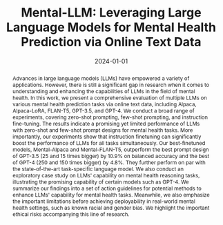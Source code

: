 ---
title: 'Mental-LLM: Leveraging Large Language Models for Mental Health Prediction via Online Text Data'
subtitle: ''
summary: ''
authors:
- Xuhai Xu
- Bingsheng Yao
- Yuanzhe Dong
- Saadia Gabriel
- Hong Yu
- James Hendler
- Marzyeh Ghassemi
- Anind K Dey
- admin
tags: []
categories: []
date: '2024-01-01'
lastmod: 2024-05-01T19:01:43-04:00
featured: false
draft: false

image:
  caption: ''
  focal_point: ''
  preview_only: false

projects: []
publishDate: '2024-05-01T23:01:43.257235Z'
publication_types:
- '2'
abstract: "Advances in large language models (LLMs) have empowered a variety of applications. However, there is still a significant gap in research when it comes to understanding and enhancing the capabilities of LLMs in the field of mental health. In this work, we present a comprehensive evaluation of multiple LLMs on various mental health prediction tasks via online text data, including Alpaca, Alpaca-LoRA, FLAN-T5, GPT-3.5, and GPT-4. We conduct a broad range of experiments, covering zero-shot prompting, few-shot prompting, and instruction fine-tuning. The results indicate a promising yet limited performance of LLMs with zero-shot and few-shot prompt designs for mental health tasks. More importantly, our experiments show that instruction finetuning can significantly boost the performance of LLMs for all tasks simultaneously. Our best-finetuned models, Mental-Alpaca and Mental-FLAN-T5, outperform the best prompt design of GPT-3.5 (25 and 15 times bigger) by 10.9% on balanced accuracy and the best of GPT-4 (250 and 150 times bigger) by 4.8%. They further perform on par with the state-of-the-art task-specific language model. We also conduct an exploratory case study on LLMs' capability on mental health reasoning tasks, illustrating the promising capability of certain models such as GPT-4. We summarize our findings into a set of action guidelines for potential methods to enhance LLMs' capability for mental health tasks. Meanwhile, we also emphasize the important limitations before achieving deployability in real-world mental health settings, such as known racial and gender bias. We highlight the important ethical risks accompanying this line of research."
publication: "Proceedings of the ACM on Interactive, Mobile, Wearable and Ubiquitous Technologies"
url_pdf: 'https://dl.acm.org/doi/pdf/10.1145/3643540'
url_code: ''
url_dataset: ''
url_poster: ''
url_project: ''
url_slides: ''
url_source: ''
url_video: ''
---
